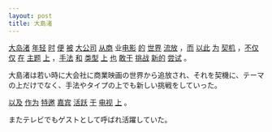 ```yaml
---
layout: post
title: 大島渚
---
```



<a href="#" rel="tooltip" data-toggle="tooltip" data-placement="bottom" title="〈人名〉大島渚（日本の映画監督）">大岛渚</a> <a href="#" rel="tooltip" data-toggle="tooltip" data-placement="bottom" title="年が若い">年轻</a> <a href="#" rel="tooltip" data-toggle="tooltip" data-placement="bottom" title="時間 \ ～の時 \ 時おり．時には \ 季節 \ 機会">时</a> <a href="#" rel="tooltip" data-toggle="tooltip" data-placement="bottom" title="便利な．都合がいい \ 都合のよいとき \ 簡便な．普段の \ 大小便 \ 排泄する \ そうすれば．そうであれば \ たとえ～であっても">便</a> <a href="#" rel="tooltip" data-toggle="tooltip" data-placement="bottom" title="掛け布団 \ 覆う \ 受ける．被る \ ～に～される">被</a> <a href="#" rel="tooltip" data-toggle="tooltip" data-placement="bottom" title="大企業">大公司</a> <a href="#" rel="tooltip" data-toggle="tooltip" data-placement="bottom" title="ビジネスに従事する">从商</a> 业<a href="#" rel="tooltip" data-toggle="tooltip" data-placement="bottom" title="映画">电影</a> <a href="#" rel="tooltip" data-toggle="tooltip" data-placement="bottom" title="*de \ ～の \ *di2 \ 確かに．本当に〈関連〉[[的确]] \ 手で持つ（広東語） \ *di4 \ まと \ ～している（雲南語） \ ～した（雲南語）">的</a> <a href="#" rel="tooltip" data-toggle="tooltip" data-placement="bottom" title="世界">世界</a> <a href="#" rel="tooltip" data-toggle="tooltip" data-placement="bottom" title="流罪に処する．追放する \ 木材を川に流し輸送する">流放</a> ，<a href="#" rel="tooltip" data-toggle="tooltip" data-placement="bottom" title="かつ．また \ それで">而</a> <a href="#" rel="tooltip" data-toggle="tooltip" data-placement="bottom" title="これにより．このために">以此</a> <a href="#" rel="tooltip" data-toggle="tooltip" data-placement="bottom" title="*wei2 \ なす．する．行う \ *wei4 \ ～のために">为</a> <a href="#" rel="tooltip" data-toggle="tooltip" data-placement="bottom" title="契機．きっかけ">契机</a> ，<a href="#" rel="tooltip" data-toggle="tooltip" data-placement="bottom" title="～であるだけでなく">不仅仅</a> <a href="#" rel="tooltip" data-toggle="tooltip" data-placement="bottom" title="いる．ある \ ～で．～において \ ～しつつある．～している">在</a> <a href="#" rel="tooltip" data-toggle="tooltip" data-placement="bottom" title="主題．テーマ">主题</a> <a href="#" rel="tooltip" data-toggle="tooltip" data-placement="bottom" title="上の \ 前の．先の \ 上がる．登る">上</a> ，<a href="#" rel="tooltip" data-toggle="tooltip" data-placement="bottom" title="技巧．やり方．手法 \ 手管．計略">手法</a> <a href="#" rel="tooltip" data-toggle="tooltip" data-placement="bottom" title="*he2 \ 穏やかな．なごやかな \ 仲のよい．むつまじい \ 和解．仲直り \ 囲碁や将棋などの引き分け \ 〈数〉和 \ ～したまま．～ごと \ 日本の \ ～と一緒に \ ～に対して．～に向かって．～に \ ～と．ならびに．および \ 姓 \ *he4 \ 唱和する \ *hu2 \ マージャンなどで上がる \ *huo2 \ こねる．混ぜる \ *huo4 \ 粉などをこねる．混ぜる \ 〈量〉洗濯の際の水を換える回数 \ 〈量〉薬を煎じる際の水を加える回数 \ *han4 \ 和（台湾での発音）">和</a> <a href="#" rel="tooltip" data-toggle="tooltip" data-placement="bottom" title="タイプ．類型">类型</a> <a href="#" rel="tooltip" data-toggle="tooltip" data-placement="bottom" title="上の \ 前の．先の \ 上がる．登る">上</a> <a href="#" rel="tooltip" data-toggle="tooltip" data-placement="bottom" title="～も．～もまた \ ～なり">也</a> <a href="#" rel="tooltip" data-toggle="tooltip" data-placement="bottom" title="恐れずに～する．勇気を持って～する">敢于</a> <a href="#" rel="tooltip" data-toggle="tooltip" data-placement="bottom" title="挑戦する．戦いを挑む">挑战</a> <a href="#" rel="tooltip" data-toggle="tooltip" data-placement="bottom" title="新しい">新的</a> <a href="#" rel="tooltip" data-toggle="tooltip" data-placement="bottom" title="試み．試し">尝试</a> 。
<p>
大島渚は若い時に大会社に商業映画の世界から追放され、それを契機に、テーマの上だけでなく、手法やタイプの上でも新しい挑戦をしていった。

<p><a href="#" rel="tooltip" data-toggle="tooltip" data-placement="bottom" title="及び．並びに">以及</a> <a href="#" rel="tooltip" data-toggle="tooltip" data-placement="bottom" title="行い．行為 \ 成果．成績．貢献 \ ～とする．～とみなす \ ～として">作为</a> <a href="#" rel="tooltip" data-toggle="tooltip" data-placement="bottom" title="特別に招待する">特邀</a> <a href="#" rel="tooltip" data-toggle="tooltip" data-placement="bottom" title="賓客．貴賓．来賓．ゲスト〈同〉[[佳宾]]">嘉宾</a> <a href="#" rel="tooltip" data-toggle="tooltip" data-placement="bottom" title="活発な．活動が目覚ましい \ 盛り上げる．活気づける">活跃</a> <a href="#" rel="tooltip" data-toggle="tooltip" data-placement="bottom" title="～にて．～で．～において">于</a> <a href="#" rel="tooltip" data-toggle="tooltip" data-placement="bottom" title="テレビ">电视</a> <a href="#" rel="tooltip" data-toggle="tooltip" data-placement="bottom" title="上の \ 前の．先の \ 上がる．登る">上</a> 。
<p>
またテレビでもゲストとして呼ばれ活躍していた。







